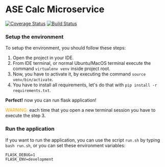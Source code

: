 # ASE Calc Microservice

[![Coverage Status](https://coveralls.io/repos/github/Elkosta/CalculatorTest/badge.svg?branch=master)](https://coveralls.io/github/Elkosta/CalculatorTest?branch=master)
[![Build Status](https://app.travis-ci.com/Elkosta/CalculatorTest.svg?branch=master)](https://app.travis-ci.com/Elkosta/CalculatorTest)
### Setup the environment

To setup the environment, you should follow these steps:

1. Open the project in your IDE.
2. From IDE terminal, or normal Ubuntu/MacOS terminal execute the command `virtualenv venv` inside project root.
3. Now, you have to activate it, by executing the command `source venv/bin/activate`.
4. You have to install all requirements, let's do that with `pip install -r requirements.txt`.

**Perfect!** now you can run flask application!

<span style="color:orange">WARNING:</span> each time that you open a new terminal session you have
to execute the step 3.


### Run the application

If you want to run the application, you can use the script `run.sh` by typing `bash run.sh`,
or you can set these environment variables:

```
FLASK_DEBUG=1
FLASK_ENV=development
```
